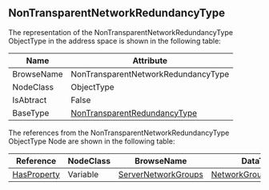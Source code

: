 <!-- objecttype -->
## NonTransparentNetworkRedundancyType
  
The representation of the NonTransparentNetworkRedundancyType ObjectType in the address space is shown in the following table:  

|Name|Attribute|
|---|---|
|BrowseName|NonTransparentNetworkRedundancyType|
|NodeClass|ObjectType|
|IsAbtract|False|
|BaseType|[NonTransparentRedundancyType](../../../Part5/ObjectTypes/NonTransparentRedundancyType/readme.md)|

The references from the NonTransparentNetworkRedundancyType ObjectType Node are shown in the following table:  

|Reference|NodeClass|BrowseName|DataType|TypeDefinition|ModellingRule|
|---|---|---|---|---|---|
|[HasProperty](../../../Part3/ReferenceTypes/HasProperty/readme.md)|Variable|[ServerNetworkGroups](#ServerNetworkGroups)|[NetworkGroupDataType](../../../Part5/DataTypes/NetworkGroupDataType/readme.md)[]|[PropertyType](../../Part5/VariableTypes/PropertyType/readme.md)|[Mandatory](../../Objects/Mandatory/readme.md)|


